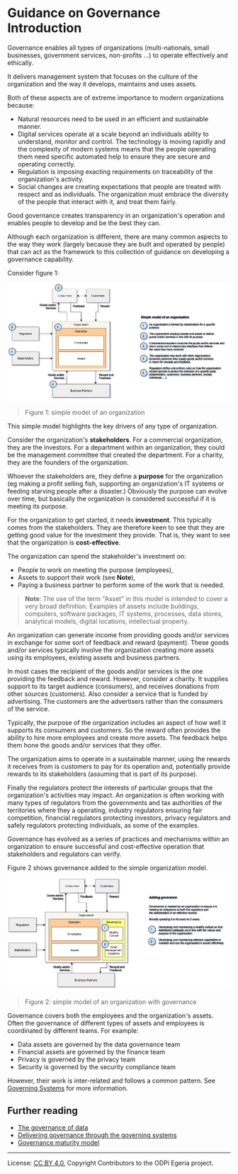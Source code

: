 <!-- SPDX-License-Identifier: CC-BY-4.0 -->
<!-- Copyright Contributors to the ODPi Egeria project. -->

# Guidance on Governance Introduction

Governance enables all types of organizations (multi-nationals, small businesses,
government services, non-profits ...) to operate effectively and ethically.

It delivers management system that focuses on the culture
of the organization and the way it develops, maintains and uses assets.

Both of these aspects are of extreme importance to modern organizations because:

* Natural resources need to be used in an efficient and sustainable manner.
* Digital services operate at a scale beyond an individuals ability to understand,
monitor and control.  The technology is moving rapidly and the complexity of
modern systems means that the people operating them need specific automated help
to ensure they are secure and operating correctly.
* Regulation is imposing exacting requirements on traceability
of the organization's activity.
* Social changes are creating expectations that people are treated with
respect and as individuals.  The organization must embrace the
diversity of the people that interact with it, and treat them fairly.

Good governance creates transparency in an organization's operation and
enables people to develop and be the best they can.

Although each organization is different, there are many common aspects
to the way they work (largely because they are built and operated by people)
that can act as the framework to this collection of guidance
on developing a governance capability.

Consider figure 1:

![Figure 1](simple-model-of-an-org.png#pagewidth)
> Figure 1: simple model of an organization

This simple model highlights the key drivers of any type of organization.

Consider the organization's **stakeholders**.  For a commercial organization,
they are the investors.  For a department within an organization, they could
be the management committee that created the department.  For a charity, they
are the founders of the organization.

Whoever the stakeholders are, they define a **purpose**
for the organization (eg making a profit selling fish,
supporting an organization's IT systems or feeding starving people after a disaster.)
Obviously the purpose can evolve over time, but basically the organization is
considered successful if it is meeting its purpose.

For the organization to get started, it needs **investment**.  This typically comes from
the stakeholders.  They are therefore keen to see that they are
getting good value for the investment they provide.  That is,
they want to see that the organization is **cost-effective**.

The organization can spend the stakeholder's investment on:

* People to work on meeting the purpose (employees),
* Assets to support their work (see **Note**),
* Paying a business partner to perform some of the work that is needed.

>**Note**: The use of the term "Asset" in this model is intended to cover a very broad definition.
Examples of assets include buildings, computers,
software packages, IT systems, processes, data stores,
analytical models, digital locations, intellectual property.

An organization can generate income from providing
goods and/or services in exchange for some sort of feedback and reward (payment).
These goods and/or services typically involve the organization creating more assets
using its employees, existing assets and business partners.

In most cases the recipient of the goods and/or services is the one
providing the feedback and reward.  However, consider a charity.
It supplies support to its target audience (consumers),
and receives donations from other sources (customers).
Also consider a service that is funded by advertising.  The customers
are the advertisers rather than the consumers of the service.

Typically, the purpose of the organization includes an aspect of
how well it supports its consumers and customers.  So the
reward often provides the ability to hire more employees and
create more assets.  The feedback helps them hone the goods and/or
services that they offer.

The organization aims to operate in a sustainable manner,
using the rewards it receives
from is customers to pay for its operation and, potentially provide rewards to
its stakeholders (assuming that is part of its purpose).

Finally the regulators protect the interests of particular groups that the
organization's activities may impact.  An organization
is often working with many types of regulators from
the governments and tax authorities of the territories where they a operating,
industry regulators ensuring fair competition, financial regulators
protecting investors, privacy regulators and safely
regulators protecting individuals, as some of the examples.

Governance has evolved as a series of practices and mechanisms within
an organization to ensure successful and cost-effective operation
that stakeholders and regulators can verify.

Figure 2 shows governance added to the simple organization model.

![Figure 2](simple-model-of-an-org-with-governance.png)
> Figure 2: simple model of an organization with governance

Governance covers both the employees and the organization's assets.
Often the governance of different types of assets and employees is
coordinated by different teams.  For example:

* Data assets are governed by the data governance team
* Financial assets are governed by the finance team
* Privacy is governed by the privacy team
* Security is governed by the security compliance team

However, their work is inter-related and follows a common pattern.
See [Governing Systems](../governing-systems) for more information.

## Further reading

* [The governance of data](../governance-of-data)
* [Delivering governance through the governing systems](../governing-systems)
* [Governance maturity model](../maturity-model)

----
License: [CC BY 4.0](https://creativecommons.org/licenses/by/4.0/),
Copyright Contributors to the ODPi Egeria project.